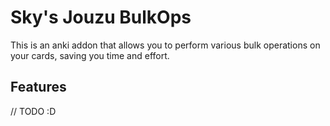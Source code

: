 # Sky's Jouzu BulkOps

This is an anki addon that allows you to perform various bulk operations on your cards,
saving you time and effort.

## Features

// TODO :D


